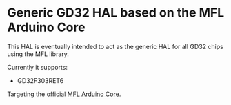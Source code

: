 # Generic GD32 HAL based on the MFL Arduino Core

This HAL is eventually intended to act as the generic HAL for all GD32 chips using the MFL library.

Currently it supports:
 * GD32F303RET6

Targeting the official [MFL Arduino Core](https://github.com/bnmguy/ArduinoCore_MFL).
